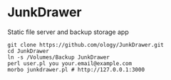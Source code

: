 # JunkDrawer

Static file server and backup storage app

```
git clone https://github.com/ology/JunkDrawer.git
cd JunkDrawer
ln -s /Volumes/Backup JunkDrawer
perl user.pl you your.email@example.com
morbo junkdrawer.pl # http://127.0.0.1:3000
```
